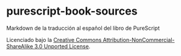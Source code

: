 # purescript-book-sources

Markdown de la traducción al español del libro de PureScript

Licenciado bajo la [Creative Commons Attribution-NonCommercial-ShareAlike 3.0 Unported License](http://creativecommons.org/licenses/by-nc-sa/3.0/deed.en_US).
